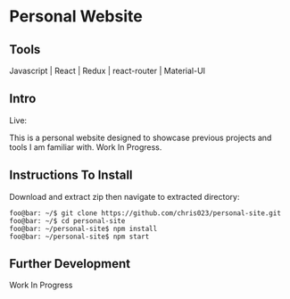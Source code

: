 # Personal Website

## Tools
Javascript  |  React  |  Redux  |  react-router |  Material-UI

## Intro
Live: <none>

This is a personal website designed to showcase previous projects and tools I am familiar with.  Work In Progress.

## Instructions To Install
Download and extract zip then navigate to extracted directory:
```console
foo@bar: ~/$ git clone https://github.com/chris023/personal-site.git
foo@bar: ~/$ cd personal-site
foo@bar: ~/personal-site$ npm install
foo@bar: ~/personal-site$ npm start
```

## Further Development
Work In Progress
